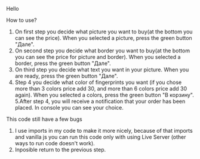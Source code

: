 Hello

How to use?
1. On first step you decide what picture you want to buy(at the bottom you can see the price).
When you selected a picture, press the green button "Дале".
2. On second step you decide what border you want to buy(at the bottom you can see the price for picture and border).
When you selected a border, press the green button "Дале".
3. On third step you decide what text you want in your picture.
When you are ready, press the green button "Дале".
4. Step 4 you decide what color of fingerprints you want (if you chose more than 3 colors price add 30, and more than 6 colors price add 30 again).
When you selected a colors, press the green button "В корзину". 
5.After step 4, you will receive a notification that your order has been placed.
In console you can see your choice.

This code still have a few bugs
1. I use imports in my code to make it more nicely,
because of that imports and vanilla js you can run this code only with using Live Server (other ways to run code doesn't work).
2. Inposible return to the previous step.
